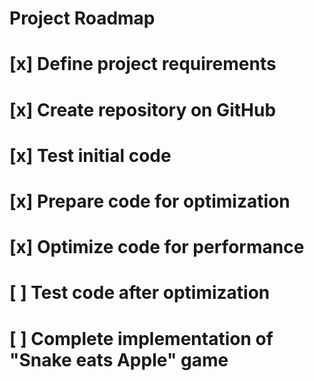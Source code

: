 # Project Roadmap
# [x] Define project requirements
# [x] Create repository on GitHub
# [x] Test initial code
# [x] Prepare code for optimization
# [x] Optimize code for performance
# [ ] Test code after optimization
# [ ] Complete implementation of "Snake eats Apple" game

